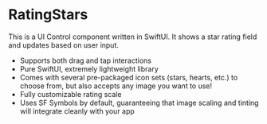 # RatingStars

This is a UI Control component written in SwiftUI. It shows a star rating field and updates based on user input.

* Supports both drag and tap interactions
* Pure SwiftUI, extremely lightweight library
* Comes with several pre-packaged icon sets (stars, hearts, etc.) to choose from, but also accepts any image you want to use!
* Fully customizable rating scale
* Uses SF Symbols by default, guaranteeing that image scaling and tinting will integrate cleanly with your app


